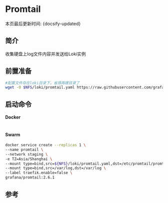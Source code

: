 # Promtail

本页最后更新时间: {docsify-updated}

## 简介

收集硬盘上log文件内容并发送给Loki实例



## 前置准备

```bash
#配置文件存在loki目录下，省得再建目录了
wget -O $NFS/loki/promtail.yaml https://raw.githubusercontent.com/grafana/loki/main/clients/cmd/promtail/promtail-docker-config.yaml
```

## 启动命令

<!-- tabs:start -->
#### **Docker**
```bash

```


#### **Swarm**
```bash
docker service create --replicas 1 \
--name promtail \
--network staging \
-e TZ=Asia/Shanghai \
--mount type=bind,src=${NFS}/loki/promtail.yaml,dst=/etc/promtail/promtail.yaml \
--mount type=bind,src=/var/log,dst=/var/log \
--label traefik.enable=false \
grafana/promtail:2.6.1
```

<!-- tabs:end -->



## 参考

